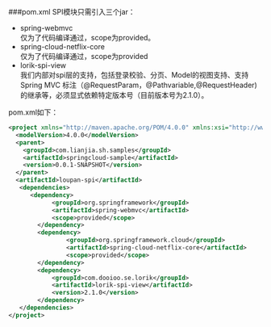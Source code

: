 ###pom.xml
SPI模块只需引入三个jar：

*  spring-webmvc   
	仅为了代码编译通过，scope为provided。
*  spring-cloud-netflix-core   
	仅为了代码编译通过，scope为provided
*  lorik-spi-view   
 我们内部对spi层的支持，包括登录校验、分页、Model的视图支持、支持Spring MVC 标注（@RequestParam，@Pathvariable,@RequestHeader)的继承等，必须显式依赖特定版本号（目前版本号为2.1.0）。

pom.xml如下：

```xml
<project xmlns="http://maven.apache.org/POM/4.0.0" xmlns:xsi="http://www.w3.org/2001/XMLSchema-instance" xsi:schemaLocation="http://maven.apache.org/POM/4.0.0 http://maven.apache.org/xsd/maven-4.0.0.xsd">
  <modelVersion>4.0.0</modelVersion>
  <parent>
    <groupId>com.lianjia.sh.samples</groupId>
    <artifactId>springcloud-sample</artifactId>
    <version>0.0.1-SNAPSHOT</version>
  </parent>
  <artifactId>loupan-spi</artifactId>
   <dependencies>
      <dependency>
			<groupId>org.springframework</groupId>
			<artifactId>spring-webmvc</artifactId>
			<scope>provided</scope>
		</dependency>
		<dependency>
				<groupId>org.springframework.cloud</groupId>
				<artifactId>spring-cloud-netflix-core</artifactId>
				<scope>provided</scope>
		</dependency>
		<dependency>
         	<groupId>com.dooioo.se.lorik</groupId>
		    <artifactId>lorik-spi-view</artifactId>
		    <version>2.1.0</version>
        </dependency>
   </dependencies>
</project>
```